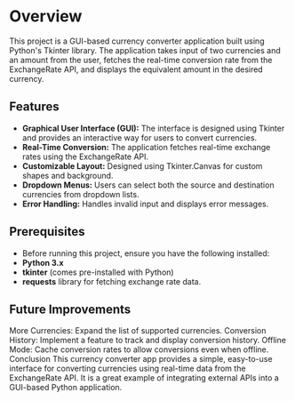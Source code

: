 # Overview
This project is a GUI-based currency converter application built using Python's Tkinter library. The application takes input of two currencies and an amount from the user, fetches the real-time conversion rate from the ExchangeRate API, and displays the equivalent amount in the desired currency.

## Features
- **Graphical User Interface (GUI):** The interface is designed using Tkinter and provides an interactive way for users to convert currencies.
- **Real-Time Conversion:** The application fetches real-time exchange rates using the ExchangeRate API.
- **Customizable Layout:** Designed using Tkinter.Canvas for custom shapes and background.
- **Dropdown Menus:** Users can select both the source and destination currencies from dropdown lists.
- **Error Handling:** Handles invalid input and displays error messages.
## Prerequisites
- Before running this project, ensure you have the following installed:
- **Python 3.x**
- **tkinter** (comes pre-installed with Python)
- **requests** library for fetching exchange rate data.

## Future Improvements
More Currencies: Expand the list of supported currencies.
Conversion History: Implement a feature to track and display conversion history.
Offline Mode: Cache conversion rates to allow conversions even when offline.
Conclusion
This currency converter app provides a simple, easy-to-use interface for converting currencies using real-time data from the ExchangeRate API. It is a great example of integrating external APIs into a GUI-based Python application.
